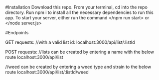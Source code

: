 #Installation
Download this repo.
From your terminal, cd into the repo directory. Run npm i to install all the necessary dependencies to run this app.
To start your server, either run the command </npm run start> or </node server.js>

#Endpoints
 
 GET requests:
 //with a valid list id:
 localhost:3000/api/list/:listId

 POST requests:
 //lists can be created by entering a name with the below route
 localhost:3000/api/list

 //weed can be created by entering a weed type and strain to the below route
 localhost:3000/api/list/:listId/weed
 
  
 